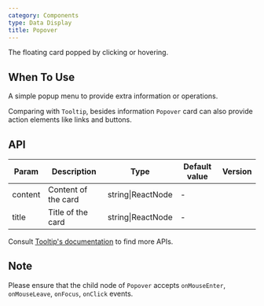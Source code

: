 ```yaml
---
category: Components
type: Data Display
title: Popover
---
```


The floating card popped by clicking or hovering.

## When To Use

A simple popup menu to provide extra information or operations.

Comparing with `Tooltip`, besides information `Popover` card can also provide action elements like links and buttons.

## API

| Param   | Description         | Type              | Default value | Version |
| ------- | ------------------- | ----------------- | ------------- | ------- |
| content | Content of the card | string\|ReactNode | -             |         |
| title   | Title of the card   | string\|ReactNode | -             |         |

Consult [Tooltip's documentation](https://ant.design/components/tooltip/#API) to find more APIs.

## Note

Please ensure that the child node of `Popover` accepts `onMouseEnter`, `onMouseLeave`, `onFocus`, `onClick` events.
